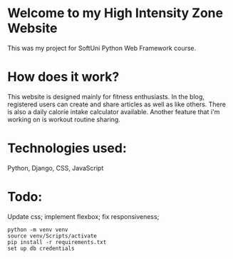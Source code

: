 # Welcome to my High Intensity Zone Website
This was my project for SoftUni Python Web Framework course.

# How does it work?
This website is designed mainly for fitness enthusiasts. In the blog, registered users can create and share articles as well as like others. There is also a daily calorie intake calculator available. Another feature that i'm working on is workout routine sharing. 

# Technologies used:
Python, Django, CSS, JavaScript

# Todo:
Update css; implement flexbox; fix responsiveness;


```
python -m venv venv
source venv/Scripts/activate
pip install -r requirements.txt
set up db credentials

``` 
